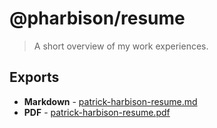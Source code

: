# @pharbison/resume

> A short overview of my work experiences.

## Exports

- **Markdown** - [patrick-harbison-resume.md](export/patrick-harbison-resume.md)
- **PDF** - [patrick-harbison-resume.pdf](export/patrick-harbison-resume.pdf)
